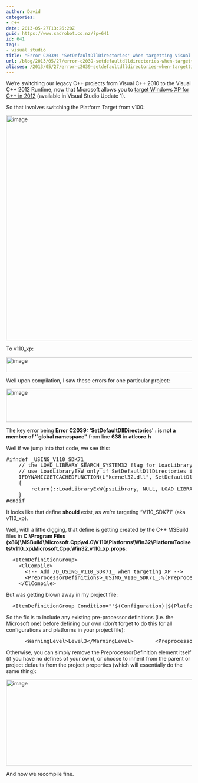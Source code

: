 ```yaml
---
author: David
categories:
- C++
date: 2013-05-27T13:26:20Z
guid: https://www.sadrobot.co.nz/?p=641
id: 641
tags:
- visual studio
title: "Error C2039: 'SetDefaultDllDirectories' when targetting Visual Studio 2012 Windows XP C++ Runtime"
url: /blog/2013/05/27/error-c2039-setdefaultdlldirectories-when-targetting-visual-studio-2012-windows-xp-c-runtime/
aliases: /2013/05/27/error-c2039-setdefaultdlldirectories-when-targetting-visual-studio-2012-windows-xp-c-runtime/
---
```


We’re switching our legacy C++ projects from Visual C++ 2010 to the Visual C++ 2012 Runtime, now that Microsoft allows you to <a href="http://blogs.msdn.com/b/vcblog/archive/2012/10/08/10357555.aspx" target="_blank">target Windows XP for C++ in 2012</a> (available in Visual Studio Update 1).

So that involves switching the Platform Target from v100:

[<img title="image" style="border-top: 0px; border-right: 0px; background-image: none; border-bottom: 0px; padding-top: 0px; padding-left: 0px; border-left: 0px; display: inline; padding-right: 0px" border="0" alt="image" src="http://www.sadrobot.co.nz/wp-content/uploads/2013/05/image_thumb.png" width="856" height="609" />](http://www.sadrobot.co.nz/wp-content/uploads/2013/05/image.png)

To v110_xp:

[<img title="image" style="border-left-width: 0px; border-right-width: 0px; background-image: none; border-bottom-width: 0px; padding-top: 0px; padding-left: 0px; display: inline; padding-right: 0px; border-top-width: 0px" border="0" alt="image" src="http://www.sadrobot.co.nz/wp-content/uploads/2013/05/image_thumb1.png" width="613" height="41" />](http://www.sadrobot.co.nz/wp-content/uploads/2013/05/image1.png)

Well upon compilation, I saw these errors for one particular project:

[<img title="image" style="border-left-width: 0px; border-right-width: 0px; background-image: none; border-bottom-width: 0px; padding-top: 0px; padding-left: 0px; display: inline; padding-right: 0px; border-top-width: 0px" border="0" alt="image" src="http://www.sadrobot.co.nz/wp-content/uploads/2013/05/image_thumb2.png" width="686" height="90" />](http://www.sadrobot.co.nz/wp-content/uploads/2013/05/image2.png)

The key error being **Error C2039: 'SetDefaultDllDirectories' : is not a member of '\`global namespace"** from line **638** in **atlcore.h**

Well if we jump into that code, we see this:

<pre>#ifndef _USING_V110_SDK71_
	// the LOAD_LIBRARY_SEARCH_SYSTEM32 flag for LoadLibraryExW is only supported if the DLL-preload fixes are installed, so
	// use LoadLibraryExW only if SetDefaultDllDirectories is available (only on Win8, or with KB2533623 on Vista and Win7)...
	IFDYNAMICGETCACHEDFUNCTION(L"kernel32.dll", SetDefaultDllDirectories, pfSetDefaultDllDirectories)
	{
		return(::LoadLibraryExW(pszLibrary, NULL, LOAD_LIBRARY_SEARCH_SYSTEM32));
	}
#endif</pre>

It looks like that define **should** exist, as we’re targeting “V110\_SDK71” (aka v110\_xp).

Well, with a little digging, that define is getting created by the C++ MSBuild files in **C:\Program Files (x86)\MSBuild\Microsoft.Cpp\v4.0\V110\Platforms\Win32\PlatformToolsets\v110\_xp\Microsoft.Cpp.Win32.v110\_xp.props**:

<pre>&nbsp; &lt;ItemDefinitionGroup&gt;<br />&nbsp;&nbsp;&nbsp; &lt;ClCompile&gt;<br />&nbsp;&nbsp;&nbsp;&nbsp;&nbsp; &lt;!-- Add /D_USING_V110_SDK71_ when targeting XP --&gt;<br />&nbsp;&nbsp;&nbsp;&nbsp;&nbsp; &lt;PreprocessorDefinitions&gt;_USING_V110_SDK71_;%(PreprocessorDefinitions)&lt;/PreprocessorDefinitions&gt;<br />&nbsp;&nbsp;&nbsp; &lt;/ClCompile&gt;</pre>

But was getting blown away in my project file:

<pre>&nbsp; &lt;ItemDefinitionGroup Condition="'$(Configuration)|$(Platform)'=='Release|Win32'"&gt;&nbsp;&nbsp;&nbsp;&nbsp; &lt;ClCompile&gt;&nbsp;&nbsp;&nbsp;&nbsp;&nbsp;&nbsp; &lt;RuntimeLibrary&gt;MultiThreadedDLL&lt;/RuntimeLibrary&gt;&nbsp;&nbsp;&nbsp;&nbsp;&nbsp;&nbsp; &lt;InlineFunctionExpansion&gt;OnlyExplicitInline&lt;/InlineFunctionExpansion&gt;&nbsp;&nbsp;&nbsp;&nbsp;&nbsp;&nbsp; &lt;StringPooling&gt;true&lt;/StringPooling&gt;&nbsp;&nbsp;&nbsp;&nbsp;&nbsp;&nbsp; &lt;FunctionLevelLinking&gt;true&lt;/FunctionLevelLinking&gt;&nbsp;&nbsp;&nbsp;&nbsp;&nbsp;&nbsp; &lt;Optimization&gt;MinSpace&lt;/Optimization&gt;&nbsp;&nbsp;&nbsp;&nbsp;&nbsp;&nbsp; &lt;SuppressStartupBanner&gt;true&lt;/SuppressStartupBanner&gt;&nbsp;&nbsp;&nbsp;&nbsp;&nbsp;&nbsp; &lt;WarningLevel&gt;Level3&lt;/WarningLevel&gt;&nbsp;&nbsp;&nbsp;&nbsp;&nbsp;&nbsp; <font style="background-color: #ffff00">&lt;PreprocessorDefinitions&gt;&lt;/PreprocessorDefinitions&gt;</font>&nbsp;&nbsp;&nbsp;&nbsp;&nbsp;&nbsp; &lt;AssemblerListingLocation&gt;$(IntDir)&lt;/AssemblerListingLocation&gt;</pre>

So the fix is to include any existing pre-processor definitions (i.e. the Microsoft one) before defining our own (don’t forget to do this for all configurations and platforms in your project file):

<pre>&nbsp;&nbsp;&nbsp;&nbsp;&nbsp; &lt;WarningLevel&gt;Level3&lt;/WarningLevel&gt;&nbsp;&nbsp;&nbsp;&nbsp;&nbsp;&nbsp; &lt;PreprocessorDefinitions&gt;<font style="background-color: #ffff00">%(PreprocessorDefinitions)</font>&lt;/PreprocessorDefinitions&gt;&nbsp;&nbsp;&nbsp;&nbsp;&nbsp;&nbsp; &lt;AssemblerListingLocation&gt;$(IntDir)&lt;/AssemblerListingLocation&gt;</pre>

Otherwise, you can simply remove the PreprocessorDefinition element itself (if you have no defines of your own), or choose to inherit from the parent or project defaults from the project properties (which will essentially do the same thing):

[<img title="image" style="border-top: 0px; border-right: 0px; background-image: none; border-bottom: 0px; padding-top: 0px; padding-left: 0px; border-left: 0px; display: inline; padding-right: 0px" border="0" alt="image" src="http://www.sadrobot.co.nz/wp-content/uploads/2013/05/image_thumb3.png" width="697" height="233" />](http://www.sadrobot.co.nz/wp-content/uploads/2013/05/image3.png)

And now we recompile fine.